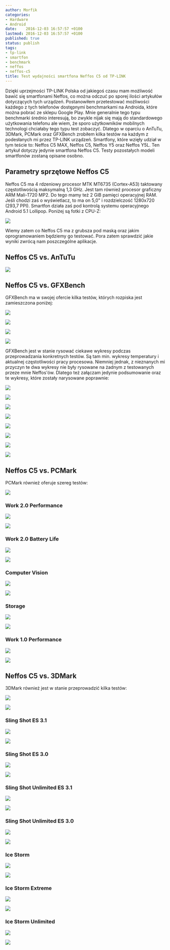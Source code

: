 ```yaml
---
author: Morfik
categories:
- Hardware
- Android
date:    2016-12-03 16:57:57 +0100
lastmod: 2016-12-03 16:57:57 +0100
published: true
status: publish
tags:
- tp-link
- smartfon
- benchmark
- neffos
- neffos-c5
title: Test wydajności smartfona Neffos C5 od TP-LINK
---
```


Dzięki uprzejmości TP-LINK Polska od jakiegoś czasu mam możliwość bawić się smartfonami Neffos, co
można odczuć po sporej ilości artykułów dotyczących tych urządzeń. Postanowiłem przetestować
możliwości każdego z tych telefonów dostępnymi benchmarkami na Androida, które można pobrać ze
sklepu Google Play. Mnie generalnie tego typu benchmarki średnio interesują, bo zwykle nijak się
mają do standardowego użytkowania telefonu ale wiem, że sporo użytkowników mobilnych technologi
chciałaby tego typu test zobaczyć. Dlatego w oparciu o AnTuTu, 3DMark, PCMark oraz GFXBench zrobiłem
kilka testów na każdym z podesłanych mi przez TP-LINK urządzeń. Smartfony, które wzięły udział w tym
teście to: Neffos C5 MAX, Neffos C5, Neffos Y5 oraz Neffos Y5L. Ten artykuł dotyczy jedynie
smartfona Neffos C5. Testy pozostałych modeli smartfonów zostaną opisane osobno.

<!--more-->
## Parametry sprzętowe Neffos C5

Neffos C5 ma 4 rdzeniowy procesor MTK MT6735 (Cortex-A53) taktowany częstotliwością maksymalną 1,3
GHz. Jest tam również procesor graficzny ARM Mali-T720 MP2. Do tego mamy też 2 GiB pamięci
operacyjnej RAM. Jeśli chodzi zaś o wyświetlacz, to ma on 5,0" i rozdzielczość 1280x720 (293,7 PPI).
Smartfon działa zaś pod kontrolą systemu operacyjnego Android 5.1 Lollipop. Poniżej są fotki z
CPU-Z:

![](/img/2016/12/001.neffos-c5-benchmark-cpuz.png#huge)

Wiemy zatem co Neffos C5 ma z grubsza pod maską oraz jakim oprogramowaniem będziemy go testować.
Pora zatem sprawdzić jakie wyniki zwrócą nam poszczególne
aplikacje.

## Neffos C5 vs. AnTuTu

![](/img/2016/12/002.neffos-c5-benchmark-antutu.png#huge)

## Neffos C5 vs. GFXBench

GFXBench ma w swojej ofercie kilka testów, których rozpiska jest zamieszczona poniżej:

![](/img/2016/12/003.neffos-c5-benchmark-gfxbench-tests1.png#huge)

![](/img/2016/12/004.neffos-c5-benchmark-gfxbench-tests2.png#huge)

![](/img/2016/12/005.neffos-c5-benchmark-gfxbench-tests3.png#big)

![](/img/2016/12/006.neffos-c5-benchmark-gfxbench-tests4.png#big)

GFXBench jest w stanie rysować ciekawe wykresy podczas przeprowadzania konkretnych testów. Są tam
min. wykresy temperatury i aktualnej częstotliwości pracy procesowa. Niemniej jednak, z nieznanych
mi przyczyn te dwa wykresy nie były rysowane na żadnym z testowanych przeze mnie Neffos'ów. Dlatego
też załączam jedynie podsumowanie oraz te wykresy, które zostały narysowane poprawnie:

![](/img/2016/12/007.neffos-c5-benchmark-gfxbench-test.png#huge)

![](/img/2016/12/007-1.neffos-c5-benchmark-gfxbench-test1.png#big)

![](/img/2016/12/007-2.neffos-c5-benchmark-gfxbench-test2.png#big)

![](/img/2016/12/007-3.neffos-c5-benchmark-gfxbench-test3.png#big)

![](/img/2016/12/007-4.neffos-c5-benchmark-gfxbench-test4.png#big)

![](/img/2016/12/007-5.neffos-c5-benchmark-gfxbench-test5.png#big)

![](/img/2016/12/007-6.neffos-c5-benchmark-gfxbench-test6.png#big)

![](/img/2016/12/007-7.neffos-c5-benchmark-gfxbench-test7.png#medium)

## Neffos C5 vs. PCMark

PCMark również oferuje szereg testów:

![](/img/2016/12/008.neffos-c5-benchmark-pcmark-tests.png#huge)

### Work 2.0 Performance

![](/img/2016/12/009.neffos-c5-benchmark-work-performance-test1.png#medium)

![](/img/2016/12/009.neffos-c5-benchmark-work-performance-test2.png#huge)

### Work 2.0 Battery Life

![](/img/2016/12/009.neffos-c5-benchmark-battery-test1.png#medium)

![](/img/2016/12/009.neffos-c5-benchmark-battery-test2.png#huge)

### Computer Vision

![](/img/2016/12/010.neffos-c5-benchmark-computer-vision-test1.png#medium)

![](/img/2016/12/010.neffos-c5-benchmark-computer-vision-test2.png#huge)

### Storage

![](/img/2016/12/011.neffos-c5-benchmark-storage-test1.png#medium)

![](/img/2016/12/011.neffos-c5-benchmark-storage-test2.png#huge)

### Work 1.0 Performance

![](/img/2016/12/012.neffos-c5-benchmark-work-performance-1-test1.png#medium)

![](/img/2016/12/012.neffos-c5-benchmark-work-performance-1-test2.png#huge)

## Neffos C5 vs. 3DMark

3DMark również jest w stanie przeprowadzić kilka testów:

![](/img/2016/12/013.neffos-c5-benchmark-3dmark-tests1.png#huge)

![](/img/2016/12/013.neffos-c5-benchmark-3dmark-tests2.png#huge)

### Sling Shot ES 3.1

![](/img/2016/12/014.neffos-c5-benchmark-sling-shot-es-3-1-test1.png#medium)

![](/img/2016/12/014.neffos-c5-benchmark-sling-shot-es-3-1-test2.png#huge)

### Sling Shot ES 3.0

![](/img/2016/12/015.neffos-c5-benchmark-sling-shot-es-3-0-test1.png#medium)

![](/img/2016/12/015.neffos-c5-benchmark-sling-shot-es-3-0-test2.png#huge)

### Sling Shot Unlimited ES 3.1

![](/img/2016/12/016.neffos-c5-benchmark-sling-shot-unlimited-es-3-1-test1.png#medium)

![](/img/2016/12/016.neffos-c5-benchmark-sling-shot-unlimited-es-3-1-test2.png#huge)

### Sling Shot Unlimited ES 3.0

![](/img/2016/12/017.neffos-c5-benchmark-sling-shot-unlimited-es-3-0-test1.png#medium)

![](/img/2016/12/017.neffos-c5-benchmark-sling-shot-unlimited-es-3-0-test2.png#huge)

### Ice Storm

![](/img/2016/12/018.neffos-c5-benchmark-ice-storm-test1.png#medium)

![](/img/2016/12/018.neffos-c5-benchmark-ice-storm-test2.png#huge)

### Ice Storm Extreme

![](/img/2016/12/019.neffos-c5-benchmark-ice-storm-extreme-test1.png#medium)

![](/img/2016/12/019.neffos-c5-benchmark-ice-storm-extreme-test2.png#huge)

### Ice Storm Unlimited

![](/img/2016/12/020.neffos-c5-benchmark-ice-storm-unlimited-test1.png#medium)

![](/img/2016/12/020.neffos-c5-benchmark-ice-storm-unlimited-test2.png#huge)
